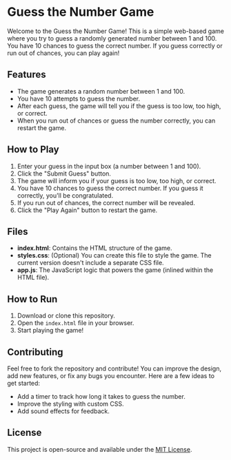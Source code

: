 # Guess the Number Game

Welcome to the Guess the Number Game! This is a simple web-based game where you try to guess a randomly generated number between 1 and 100. You have 10 chances to guess the correct number. If you guess correctly or run out of chances, you can play again!

## Features

- The game generates a random number between 1 and 100.
- You have 10 attempts to guess the number.
- After each guess, the game will tell you if the guess is too low, too high, or correct.
- When you run out of chances or guess the number correctly, you can restart the game.

## How to Play

1. Enter your guess in the input box (a number between 1 and 100).
2. Click the "Submit Guess" button.
3. The game will inform you if your guess is too low, too high, or correct.
4. You have 10 chances to guess the correct number. If you guess it correctly, you'll be congratulated.
5. If you run out of chances, the correct number will be revealed.
6. Click the "Play Again" button to restart the game.

## Files

- **index.html**: Contains the HTML structure of the game.
- **styles.css**: (Optional) You can create this file to style the game. The current version doesn't include a separate CSS file.
- **app.js**: The JavaScript logic that powers the game (inlined within the HTML file).

## How to Run

1. Download or clone this repository.
2. Open the `index.html` file in your browser.
3. Start playing the game!

## Contributing

Feel free to fork the repository and contribute! You can improve the design, add new features, or fix any bugs you encounter. Here are a few ideas to get started:

- Add a timer to track how long it takes to guess the number.
- Improve the styling with custom CSS.
- Add sound effects for feedback.

## License

This project is open-source and available under the [MIT License](LICENSE).

